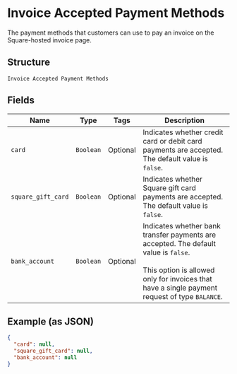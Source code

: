 
# Invoice Accepted Payment Methods

The payment methods that customers can use to pay an invoice on the Square-hosted invoice page.

## Structure

`Invoice Accepted Payment Methods`

## Fields

| Name | Type | Tags | Description |
|  --- | --- | --- | --- |
| `card` | `Boolean` | Optional | Indicates whether credit card or debit card payments are accepted. The default value is `false`. |
| `square_gift_card` | `Boolean` | Optional | Indicates whether Square gift card payments are accepted. The default value is `false`. |
| `bank_account` | `Boolean` | Optional | Indicates whether bank transfer payments are accepted. The default value is `false`.<br><br>This option is allowed only for invoices that have a single payment request of type `BALANCE`. |

## Example (as JSON)

```json
{
  "card": null,
  "square_gift_card": null,
  "bank_account": null
}
```

